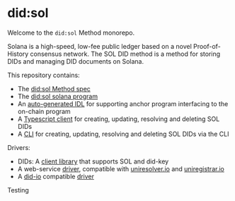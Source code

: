 # did:sol

Welcome to the `did:sol` Method monorepo.

Solana is a high-speed, low-fee public ledger based on a novel Proof-of-History consensus network.
The SOL DID method is a method for storing DIDs and managing DID documents on Solana.

This repository contains:

- The [did:sol Method spec](https://identity-com.github.io/sol-did/did-method-spec.html)
- The [did:sol solana program](/sol-did/programs/sol-did)
- An [auto-generated IDL](/sol-did/client/packages/idl) for supporting anchor program interfacing to the on-chain program
- A [Typescript client](/sol-did/client/packages/core) for creating, updating, resolving and deleting SOL DIDs
- A [CLI](/sol-did/client/packages/cli) for creating, updating, resolving and deleting SOL DIDs via the CLI


Drivers:
- DIDs: A [client library](drivers/dids) that supports SOL and did-key 
- A web-service [driver](drivers/uniresolver), compatible with [uniresolver.io](https://unresolver.io) and [uniregistrar.io](https://uniregistrar.io)
- A [did-io](https://github.com/digitalbazaar/did-io) compatible [driver](drivers/did-io)

Testing